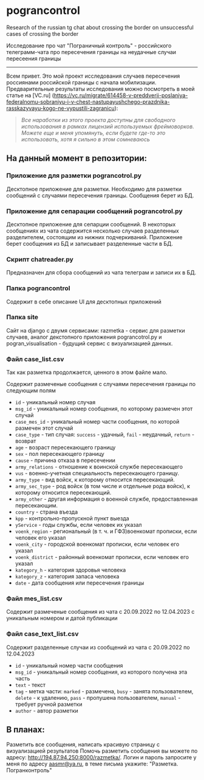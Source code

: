 # pograncontrol
Research of the russian tg chat about crossing the border on unsuccessful cases of crossing the border

Исследование про чат "Пограничный контроль" - российского телеграмм-чата про пересечения границы на неудачные случаи пересеения границы
______
Всем привет. Это мой проект исследования случаев пересечения россиянами российской границы с начала мобилизации. Предварительные результаты исследования можно посмотреть в моей статье на [VC.ru] (https://vc.ru/migrate/614458-v-preddverii-poslaniya-federalnomu-sobraniyu-i-v-chest-nastupayushchego-prazdnika-rasskazyvayu-kogo-ne-vypustili-zagranicu): 
>*Все наработки из этого проекта доступны для свободного использования в рамках лицензий используемых фреймоворков. Можете еще и меня упомянуть, если будете где-то это использовать, хотя я сильно в этом сомневаюсь*
## На данный момент в репозитории:
### Приложение для разметки pograncotrol.py
Десктопное приложение для разметки. Необходимо для разметки сообщений с случаями пересечения границы. Сообщения берет из БД.
### Приложение для сепарации сообщений pograncotrol.py
Десктопное приложение для сепарции сообщений. В некоторых сообщениях из чата содержится несколько случаев разделенных разделителем, состоящим из нижних подчеркиваний. Приложение берет сообщения из БД и записывает разделенные части в БД.
### Скрипт chatreader.py
Предназначен для сбора сообщений из чата телеграм и записи их в БД.
### Папка pograncontrol
Содержит в себе описание UI для десктопных приложений
### Папка site
Сайт на django c двумя сервисами: razmetka - сервис для разметки случаев, аналог декстопного приложения pograncotrol.py и pogran_visualisation - будущий сервис с визуализацией данных.
### Файл case_list.csv
Так как разметка продолжается, ценного в этом файле мало.

Содержит размеченые сообщения с случаями пересечения границы по следующим полям
* `id` - уникальный номер случая
* `msg_id` - уникальный номер сообщения, по которому размечен этот случай
* `case_mes_id` - уникальный номер части сообщения, по которой размечен этот случай
* `case_type` - тип случая: `success` - удачный, `fail` - неудачный, `return` - возврат
* `age` - возраст пересекающего границу
* `sex` - пол пересекающего границу
* `cause` - причина отказа в пересечении
* `army_relations` - отношение к воинской службе пересекающего
* `vus` - военно-учетная специальность пересекающего границу.
* `army_type` - вид войск, к которому относится пересекающий.
* `army_sec_type` - род войск (в том числе и отдельные рода войск), к которому относится пересекающий.
* `army_other` - другая информация о военной службе, предоставленная пересекающим.
* `country` - страна въезда
* `kpp` - контрольно-пропускной пункт выезда
* `yService` - годы службы, если человек их указал
* `voenk_region` - региональный (в т. ч. и ГФЗ)военкомат прописки, если человек его указал
* `voenk_city` - городской военкомат прописки, если человек его указал
* `voenk_district` - районный военкомат прописки, если человек его указал
* `kategory_h` - категория здоровья человека
* `kategory_z` - категория запаса человека
* `date` - дата сообщения или пересечения границы

### Файл mes_list.csv

Содержит размеченые сообщения из чата с 20.09.2022 по 12.04.2023 с уникальным номером и датой публикации

### Файл сase_text_list.csv

Содержит разделенные случаи из сообщений из чата с 20.09.2022 по 12.04.2023
* `id` - уникальный номер части сообщения
* `msg_id` - уникальный номер сообщения, из которого получена эта часть
* `text` - текст
* `tag` - метка части: `marked` - размечена, `busy` - занята пользователем, `delete` - к удалению, `pass` - пропушена пользователем, `manual` - требует ручной разметки
* `author` - автор разметки

## В планах:
Разметить все сообщения, написать красивую страницу с визуализацией результатов
Помочь разметить сообщения вы можете по адресу: <http://194.87.94.250:8000/razmetka/>. Логин и пароль запросите у меня по адресу aasmr@ya.ru, в теме письма укажите: "Разметка. Погранконтроль"
